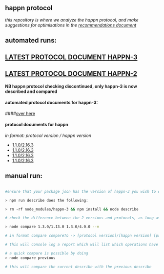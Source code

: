 happn protocol
----------------

*this repository is where we analyze the happn protocol, and make suggestions for optimisations in the [recommendations document](https://github.com/happner/happn-protocol/blob/master/doc/recommendations.md)*

automated runs:
---------------

[LATEST PROTOCOL DOCUMENT HAPPN-3](https://github.com/happner/happn-protocol/blob/master/automated-docs/happn-3/current/protocol.md)
--------------------------------

[LATEST PROTOCOL DOCUMENT HAPPN-2](https://github.com/happner/happn-protocol/blob/master/automated-docs/happn-2/current/protocol.md)
--------------------------------

#### NB happn protocol checking discontinued, only happn-3 is now described and compared

#### automated protocol documents for happn-3:

####[over here](/automated-docs/happn-3/automated-links.md)

#### protocol documents for happn
*in format: protocol version / happn version*

- [1.1.0/2.16.3](https://github.com/happner/happn-protocol/blob/master/automated-docs/happn-2/1.1.0/2.16.3/protocol.md)
- [1.1.0/2.16.3](https://github.com/happner/happn-protocol/blob/master/automated-docs/happn-2/1.1.0/2.21.0/protocol.md)
- [1.1.0/2.16.3](https://github.com/happner/happn-protocol/blob/master/automated-docs/happn-2/1.1.0/2.21.2/protocol.md)
- [1.1.0/2.16.3](https://github.com/happner/happn-protocol/blob/master/automated-docs/happn-2/1.1.0/3.1.0/protocol.md)

manual run:
-----------
```bash

#ensure that your package json has the version of happn-3 you wish to describe

> npm run describe does the following:

> rm -rf node_modules/happn-3 && npm install && node describe

# check the difference between the 2 versions and protocols, as long as you have described them

> node compare 1.3.0/1.13.0 1.3.0/4.0.0 --v

# in format compare compareTo -> [protocol version]/[happn version] [protocol version]/[happn version] --v = verbose reporting

# this will console log a report which will list which operations have different protocol structures

# a quick compare is possible by doing
> node compare previous

# this will compare the current describe with the previous describe
```

